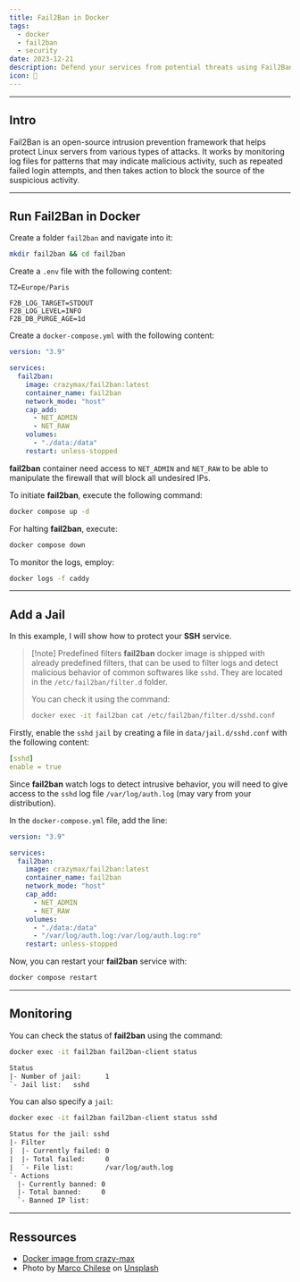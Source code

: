 ```yaml
---
title: Fail2Ban in Docker
tags:
  - docker
  - fail2ban
  - security
date: 2023-12-21
description: Defend your services from potential threats using Fail2Ban, an advanced log monitoring, in a Docker environment.
icon: 📛
---
```


---

## Intro

Fail2Ban is an open-source intrusion prevention framework that helps protect Linux servers from various types of attacks. It works by monitoring log files for patterns that may indicate malicious activity, such as repeated failed login attempts, and then takes action to block the source of the suspicious activity.

---

## Run Fail2Ban in Docker

Create a folder `fail2ban` and navigate into it:

```bash
mkdir fail2ban && cd fail2ban
```

Create a `.env` file with the following content:

```env
TZ=Europe/Paris

F2B_LOG_TARGET=STDOUT
F2B_LOG_LEVEL=INFO
F2B_DB_PURGE_AGE=1d
```

Create a `docker-compose.yml` with the following content:

```yml
version: "3.9"

services:
  fail2ban:
    image: crazymax/fail2ban:latest
    container_name: fail2ban
    network_mode: "host"
    cap_add:
      - NET_ADMIN
      - NET_RAW
    volumes:
      - "./data:/data"
    restart: unless-stopped
```

**fail2ban** container need access to `NET_ADMIN` and `NET_RAW` to be able to manipulate the firewall that will block all undesired IPs.

To initiate **fail2ban**, execute the following command:

```bash
docker compose up -d
```

For halting **fail2ban**, execute:

```bash
docker compose down
```

To monitor the logs, employ:

```bash
docker logs -f caddy
```

---

## Add a Jail

In this example, I will show how to protect your **SSH** service.

> [!note] Predefined filters
> **fail2ban** docker image is shipped with already predefined filters, that can be used to filter logs and detect malicious behavior of common softwares like `sshd`. They are located in the `/etc/fail2ban/filter.d` folder.
>
> You can check it using the command:
>
> ```bash
> docker exec -it fail2ban cat /etc/fail2ban/filter.d/sshd.conf
> ```

Firstly, enable the `sshd` `jail` by creating a file in `data/jail.d/sshd.conf` with the following content:

```yml
[sshd]
enable = true
```

Since **fail2ban** watch logs to detect intrusive behavior, you will need to give access to the `sshd` log file `/var/log/auth.log` (may vary from your distribution).

In the `docker-compose.yml` file, add the line:

```yml {13}
version: "3.9"

services:
  fail2ban:
    image: crazymax/fail2ban:latest
    container_name: fail2ban
    network_mode: "host"
    cap_add:
      - NET_ADMIN
      - NET_RAW
    volumes:
      - "./data:/data"
      - "/var/log/auth.log:/var/log/auth.log:ro"
    restart: unless-stopped
```

Now, you can restart your **fail2ban** service with:

```bash
docker compose restart
```

---

## Monitoring

You can check the status of **fail2ban** using the command:

```bash
docker exec -it fail2ban fail2ban-client status
```

```txt
Status
|- Number of jail:      1
`- Jail list:   sshd
```

You can also specify a `jail`:

```bash
docker exec -it fail2ban fail2ban-client status sshd
```

```txt
Status for the jail: sshd
|- Filter
|  |- Currently failed: 0
|  |- Total failed:     0
|  `- File list:        /var/log/auth.log
`- Actions
  |- Currently banned: 0
  |- Total banned:     0
  `- Banned IP list:
```

---

## Ressources

- [Docker image from crazy-max](https://github.com/crazy-max/docker-fail2ban/tree/master)
- Photo by [Marco Chilese](https://unsplash.com/@chmarco?utm_content=creditCopyText&utm_medium=referral&utm_source=unsplash) on [Unsplash](https://unsplash.com/photos/gray-metal-frame-2sMbKyQvom4?utm_content=creditCopyText&utm_medium=referral&utm_source=unsplash)
